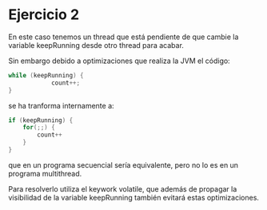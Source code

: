Ejercicio 2
===========

En este caso tenemos un thread que está pendiente de que cambie la variable keepRunning desde otro thread para acabar.

Sin embargo debido a optimizaciones que realiza la JVM el código:

```java
while (keepRunning) {
            count++;
}
```

se ha tranforma internamente a:

```java
if (keepRunning) {
	for(;;) {
		count++
	}
}
```

que en un programa secuencial sería equivalente, pero no lo es en un programa multithread.

Para resolverlo utiliza el keywork volatile, que además de propagar la visibilidad de la variable keepRunning también evitará estas optimizaciones.